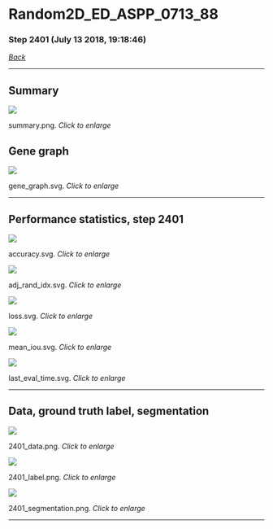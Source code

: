 # Random2D_ED_ASPP_0713_88

### Step 2401 (July 13 2018, 19:18:46)

[_Back_](..)

---

## Summary

<div class="images"><a href="media/summary.png"><img  src="media/summary.png" align="center"></a><p>summary.png. <i>Click to enlarge</i></p></div>

## Gene graph

<div class="images"><a href="media/gene_graph.svg"><img  src="media/gene_graph.svg" align="center"></a><p>gene_graph.svg. <i>Click to enlarge</i></p></div>

---

## Performance statistics, step 2401

<div class="images"><a href="media/accuracy.svg"><img class="mini" src="media/accuracy.svg" align="center"></a><p>accuracy.svg. <i>Click to enlarge</i></p></div>
<div class="images"><a href="media/adj_rand_idx.svg"><img class="mini" src="media/adj_rand_idx.svg" align="center"></a><p>adj_rand_idx.svg. <i>Click to enlarge</i></p></div>
<div class="images"><a href="media/loss.svg"><img class="mini" src="media/loss.svg" align="center"></a><p>loss.svg. <i>Click to enlarge</i></p></div>
<div class="images"><a href="media/mean_iou.svg"><img class="mini" src="media/mean_iou.svg" align="center"></a><p>mean_iou.svg. <i>Click to enlarge</i></p></div>
<div class="images"><a href="media/last_eval_time.svg"><img class="mini" src="media/last_eval_time.svg" align="center"></a><p>last_eval_time.svg. <i>Click to enlarge</i></p></div>

---

## Data, ground truth label, segmentation

<div class="images"><a href="media/2401_data.png"><img class="mini" src="media/2401_data.png" align="center"></a><p>2401_data.png. <i>Click to enlarge</i></p></div>
<div class="images"><a href="media/2401_label.png"><img class="mini" src="media/2401_label.png" align="center"></a><p>2401_label.png. <i>Click to enlarge</i></p></div>
<div class="images"><a href="media/2401_segmentation.png"><img class="mini" src="media/2401_segmentation.png" align="center"></a><p>2401_segmentation.png. <i>Click to enlarge</i></p></div>

---


